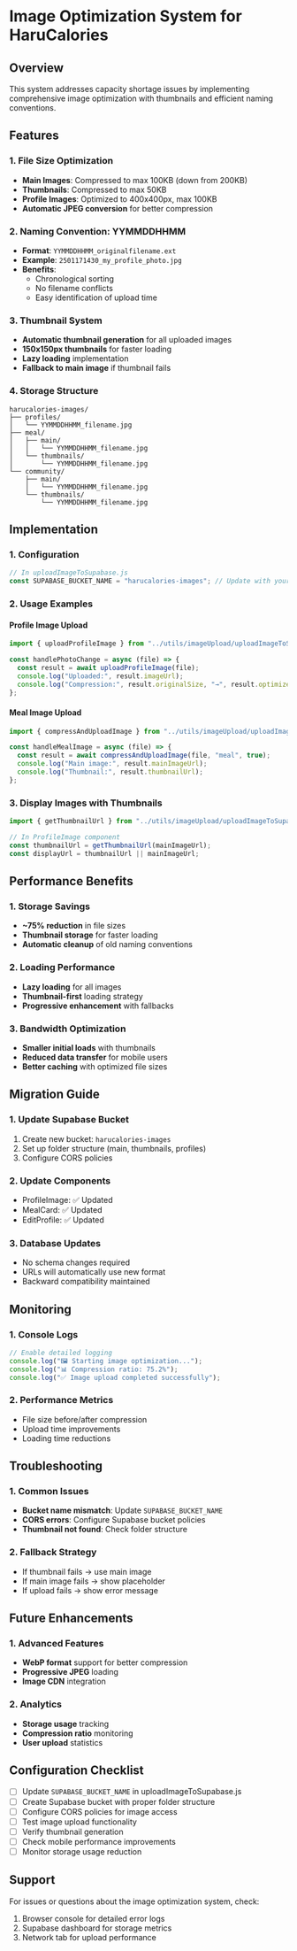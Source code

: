 # Image Optimization System for HaruCalories

## Overview

This system addresses capacity shortage issues by implementing comprehensive image optimization with thumbnails and efficient naming conventions.

## Features

### 1. **File Size Optimization**

- **Main Images**: Compressed to max 100KB (down from 200KB)
- **Thumbnails**: Compressed to max 50KB
- **Profile Images**: Optimized to 400x400px, max 100KB
- **Automatic JPEG conversion** for better compression

### 2. **Naming Convention: YYMMDDHHMM**

- **Format**: `YYMMDDHHMM_originalfilename.ext`
- **Example**: `2501171430_my_profile_photo.jpg`
- **Benefits**:
  - Chronological sorting
  - No filename conflicts
  - Easy identification of upload time

### 3. **Thumbnail System**

- **Automatic thumbnail generation** for all uploaded images
- **150x150px thumbnails** for faster loading
- **Lazy loading** implementation
- **Fallback to main image** if thumbnail fails

### 4. **Storage Structure**

```
harucalories-images/
├── profiles/
│   └── YYMMDDHHMM_filename.jpg
├── meal/
│   ├── main/
│   │   └── YYMMDDHHMM_filename.jpg
│   └── thumbnails/
│       └── YYMMDDHHMM_filename.jpg
└── community/
    ├── main/
    │   └── YYMMDDHHMM_filename.jpg
    └── thumbnails/
        └── YYMMDDHHMM_filename.jpg
```

## Implementation

### 1. **Configuration**

```javascript
// In uploadImageToSupabase.js
const SUPABASE_BUCKET_NAME = "harucalories-images"; // Update with your bucket name
```

### 2. **Usage Examples**

#### Profile Image Upload

```javascript
import { uploadProfileImage } from "../utils/imageUpload/uploadImageToSupabase";

const handlePhotoChange = async (file) => {
  const result = await uploadProfileImage(file);
  console.log("Uploaded:", result.imageUrl);
  console.log("Compression:", result.originalSize, "→", result.optimizedSize);
};
```

#### Meal Image Upload

```javascript
import { compressAndUploadImage } from "../utils/imageUpload/uploadImageToSupabase";

const handleMealImage = async (file) => {
  const result = await compressAndUploadImage(file, "meal", true);
  console.log("Main image:", result.mainImageUrl);
  console.log("Thumbnail:", result.thumbnailUrl);
};
```

### 3. **Display Images with Thumbnails**

```javascript
import { getThumbnailUrl } from "../utils/imageUpload/uploadImageToSupabase";

// In ProfileImage component
const thumbnailUrl = getThumbnailUrl(mainImageUrl);
const displayUrl = thumbnailUrl || mainImageUrl;
```

## Performance Benefits

### 1. **Storage Savings**

- **~75% reduction** in file sizes
- **Thumbnail storage** for faster loading
- **Automatic cleanup** of old naming conventions

### 2. **Loading Performance**

- **Lazy loading** for all images
- **Thumbnail-first** loading strategy
- **Progressive enhancement** with fallbacks

### 3. **Bandwidth Optimization**

- **Smaller initial loads** with thumbnails
- **Reduced data transfer** for mobile users
- **Better caching** with optimized file sizes

## Migration Guide

### 1. **Update Supabase Bucket**

1. Create new bucket: `harucalories-images`
2. Set up folder structure (main, thumbnails, profiles)
3. Configure CORS policies

### 2. **Update Components**

- ProfileImage: ✅ Updated
- MealCard: ✅ Updated
- EditProfile: ✅ Updated

### 3. **Database Updates**

- No schema changes required
- URLs will automatically use new format
- Backward compatibility maintained

## Monitoring

### 1. **Console Logs**

```javascript
// Enable detailed logging
console.log("🖼️ Starting image optimization...");
console.log("📊 Compression ratio: 75.2%");
console.log("✅ Image upload completed successfully");
```

### 2. **Performance Metrics**

- File size before/after compression
- Upload time improvements
- Loading time reductions

## Troubleshooting

### 1. **Common Issues**

- **Bucket name mismatch**: Update `SUPABASE_BUCKET_NAME`
- **CORS errors**: Configure Supabase bucket policies
- **Thumbnail not found**: Check folder structure

### 2. **Fallback Strategy**

- If thumbnail fails → use main image
- If main image fails → show placeholder
- If upload fails → show error message

## Future Enhancements

### 1. **Advanced Features**

- **WebP format** support for better compression
- **Progressive JPEG** loading
- **Image CDN** integration

### 2. **Analytics**

- **Storage usage** tracking
- **Compression ratio** monitoring
- **User upload** statistics

## Configuration Checklist

- [ ] Update `SUPABASE_BUCKET_NAME` in uploadImageToSupabase.js
- [ ] Create Supabase bucket with proper folder structure
- [ ] Configure CORS policies for image access
- [ ] Test image upload functionality
- [ ] Verify thumbnail generation
- [ ] Check mobile performance improvements
- [ ] Monitor storage usage reduction

## Support

For issues or questions about the image optimization system, check:

1. Browser console for detailed error logs
2. Supabase dashboard for storage metrics
3. Network tab for upload performance
